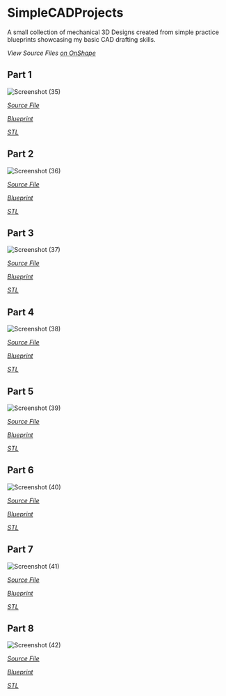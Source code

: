# SimpleCADProjects
A small collection of mechanical 3D Designs created from simple practice blueprints showcasing my basic CAD drafting skills.

*View Source Files [on OnShape](https://cad.onshape.com/documents/db865eb846dfd886c05ef57e/w/ae9dd78a3cdb43a45fac8a38/e/c3ab1fe81b5a8dbbdd516f78)*

Part 1
-------------------------
![Screenshot (35)](https://user-images.githubusercontent.com/118549715/207894447-dd839147-d7f4-44eb-9657-cb8eee40a5c1.png)


*[Source File](https://cad.onshape.com/documents/db865eb846dfd886c05ef57e/w/ae9dd78a3cdb43a45fac8a38/e/3020aef095076076b7a4e3d7?renderMode=0&uiState=639b3877f8f2101f8d771061)*

*[Blueprint](https://github.com/CodeNitWhit/markdown-previewer/blob/main/placeholder.md)*

*[STL](https://github.com/CodeNitWhit/markdown-previewer/blob/main/placeholder.md)*



Part 2
-------------------------
![Screenshot (36)](https://user-images.githubusercontent.com/118549715/207894609-cf2c8f9c-1225-4259-894a-0fb60653ec48.png)


*[Source File](https://cad.onshape.com/documents/db865eb846dfd886c05ef57e/w/ae9dd78a3cdb43a45fac8a38/e/baaf7292d113dfa8a770b5c9?renderMode=0&uiState=639b38b3f8f2101f8d771283)*

*[Blueprint](https://github.com/CodeNitWhit/markdown-previewer/blob/main/placeholder.md)*

*[STL](https://github.com/CodeNitWhit/markdown-previewer/blob/main/placeholder.md)*



Part 3
-------------------------
![Screenshot (37)](https://user-images.githubusercontent.com/118549715/207894680-48e9c22c-c125-4836-961b-22c5fe698cf7.png)


*[Source File](https://cad.onshape.com/documents/db865eb846dfd886c05ef57e/w/ae9dd78a3cdb43a45fac8a38/e/b92c3a99fffb77addb754880?renderMode=0&uiState=639b38ecf8f2101f8d771451)*

*[Blueprint](https://github.com/CodeNitWhit/markdown-previewer/blob/main/placeholder.md)*

*[STL](https://github.com/CodeNitWhit/markdown-previewer/blob/main/placeholder.md)*



Part 4
-------------------------
![Screenshot (38)](https://user-images.githubusercontent.com/118549715/207894731-a63fbcf3-b8b9-4a65-8321-79c5afaea06c.png)


*[Source File](https://cad.onshape.com/documents/db865eb846dfd886c05ef57e/w/ae9dd78a3cdb43a45fac8a38/e/4cc967cd061be406c275ec04?renderMode=0&uiState=639b390ef8f2101f8d771602)*

*[Blueprint](https://github.com/CodeNitWhit/markdown-previewer/blob/main/placeholder.md)*

*[STL](https://github.com/CodeNitWhit/markdown-previewer/blob/main/placeholder.md)*



Part 5
-------------------------
![Screenshot (39)](https://user-images.githubusercontent.com/118549715/207894777-fb661725-21d7-47ef-aeb8-58102a44cba5.png)


*[Source File](https://cad.onshape.com/documents/db865eb846dfd886c05ef57e/w/ae9dd78a3cdb43a45fac8a38/e/6fe9b70621f99f8ebe81a645?renderMode=0&uiState=639b392cf8f2101f8d771787)*

*[Blueprint](https://github.com/CodeNitWhit/markdown-previewer/blob/main/placeholder.md)*

*[STL](https://github.com/CodeNitWhit/markdown-previewer/blob/main/placeholder.md)*



Part 6
-------------------------
![Screenshot (40)](https://user-images.githubusercontent.com/118549715/207894822-0abebbc6-1033-4208-9731-0309f22dbb48.png)


*[Source File](https://cad.onshape.com/documents/db865eb846dfd886c05ef57e/w/ae9dd78a3cdb43a45fac8a38/e/791ad16276b11e2738d98f56?renderMode=0&uiState=639b3947f8f2101f8d7718e9)*

*[Blueprint](https://github.com/CodeNitWhit/markdown-previewer/blob/main/placeholder.md)*

*[STL](https://github.com/CodeNitWhit/markdown-previewer/blob/main/placeholder.md)*




Part 7
-------------------------
![Screenshot (41)](https://user-images.githubusercontent.com/118549715/207894879-1e83ac2b-6fb6-4df8-989e-bc93b8b0575f.png)


*[Source File](https://cad.onshape.com/documents/db865eb846dfd886c05ef57e/w/ae9dd78a3cdb43a45fac8a38/e/c3ab1fe81b5a8dbbdd516f78?renderMode=0&uiState=639b3960f8f2101f8d7719f4)*

*[Blueprint](https://github.com/CodeNitWhit/markdown-previewer/blob/main/placeholder.md)*

*[STL](https://github.com/CodeNitWhit/markdown-previewer/blob/main/placeholder.md)*



Part 8
-------------------------
![Screenshot (42)](https://user-images.githubusercontent.com/118549715/207894964-305baa53-58cb-4b1b-9a80-67a2f3c6b1aa.png)


*[Source File](https://cad.onshape.com/documents/db865eb846dfd886c05ef57e/w/ae9dd78a3cdb43a45fac8a38/e/cc19e0090f44fd582080d84d?renderMode=0&uiState=639b3979f8f2101f8d771a93)*

*[Blueprint](https://github.com/CodeNitWhit/markdown-previewer/blob/main/placeholder.md)*

*[STL](https://github.com/CodeNitWhit/markdown-previewer/blob/main/placeholder.md)*
